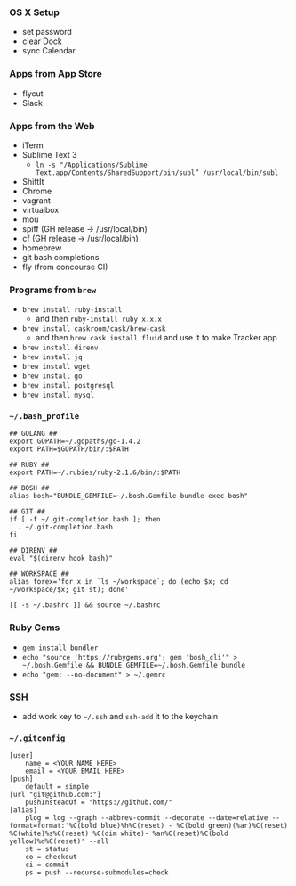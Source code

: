 ### OS X Setup
* set password
* clear Dock
* sync Calendar

### Apps from App Store
* flycut
* Slack

### Apps from the Web
* iTerm
* Sublime Text 3
	* `ln -s "/Applications/Sublime Text.app/Contents/SharedSupport/bin/subl” /usr/local/bin/subl`
* ShiftIt
* Chrome
* vagrant
* virtualbox
* mou
* spiff (GH release -> /usr/local/bin)
* cf (GH release -> /usr/local/bin)
* homebrew
* git bash completions
* fly (from concourse CI)

### Programs from `brew`
* `brew install ruby-install`
	* and then `ruby-install ruby x.x.x`
* `brew install caskroom/cask/brew-cask`
	* and then `brew cask install fluid` and use it to make Tracker app
* `brew install direnv`
* `brew install jq`
* `brew install wget`
* `brew install go`
* `brew install postgresql`
* `brew install mysql`

### `~/.bash_profile`
```
## GOLANG ##
export GOPATH=~/.gopaths/go-1.4.2
export PATH=$GOPATH/bin/:$PATH

## RUBY ##
export PATH=~/.rubies/ruby-2.1.6/bin/:$PATH

## BOSH ##
alias bosh="BUNDLE_GEMFILE=~/.bosh.Gemfile bundle exec bosh"

## GIT ##
if [ -f ~/.git-completion.bash ]; then
  . ~/.git-completion.bash
fi

## DIRENV ##
eval "$(direnv hook bash)"

## WORKSPACE ##
alias forex='for x in `ls ~/workspace`; do (echo $x; cd ~/workspace/$x; git st); done'

[[ -s ~/.bashrc ]] && source ~/.bashrc
```

### Ruby Gems
* `gem install bundler`
* `echo "source 'https://rubygems.org'; gem 'bosh_cli'" > ~/.bosh.Gemfile && BUNDLE_GEMFILE=~/.bosh.Gemfile bundle`
* `echo "gem: --no-document" > ~/.gemrc`

### SSH
* add work key to `~/.ssh` and `ssh-add` it to the keychain

### `~/.gitconfig`
```
[user]
	name = <YOUR NAME HERE>
	email = <YOUR EMAIL HERE>
[push]
	default = simple
[url "git@github.com:"]
	pushInsteadOf = "https://github.com/"
[alias]
	plog = log --graph --abbrev-commit --decorate --date=relative --format=format:'%C(bold blue)%h%C(reset) - %C(bold green)(%ar)%C(reset) %C(white)%s%C(reset) %C(dim white)- %an%C(reset)%C(bold yellow)%d%C(reset)' --all
	st = status
	co = checkout
	ci = commit
	ps = push --recurse-submodules=check
```
